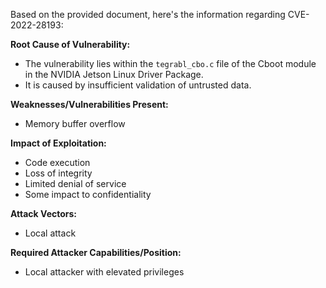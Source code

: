 Based on the provided document, here's the information regarding CVE-2022-28193:

**Root Cause of Vulnerability:**
* The vulnerability lies within the `tegrabl_cbo.c` file of the Cboot module in the NVIDIA Jetson Linux Driver Package.
* It is caused by insufficient validation of untrusted data.

**Weaknesses/Vulnerabilities Present:**
* Memory buffer overflow

**Impact of Exploitation:**
* Code execution
* Loss of integrity
* Limited denial of service
* Some impact to confidentiality

**Attack Vectors:**
* Local attack

**Required Attacker Capabilities/Position:**
* Local attacker with elevated privileges